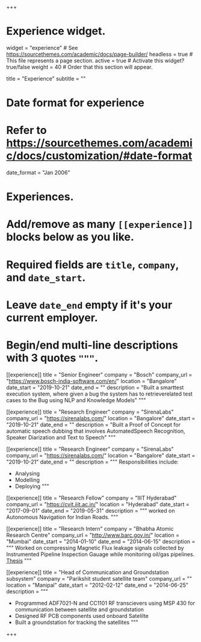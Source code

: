 +++
# Experience widget.
widget = "experience"  # See https://sourcethemes.com/academic/docs/page-builder/
headless = true  # This file represents a page section.
active = true  # Activate this widget? true/false
weight = 40  # Order that this section will appear.

title = "Experience"
subtitle = ""

# Date format for experience
#   Refer to https://sourcethemes.com/academic/docs/customization/#date-format
date_format = "Jan 2006"

# Experiences.
#   Add/remove as many `[[experience]]` blocks below as you like.
#   Required fields are `title`, `company`, and `date_start`.
#   Leave `date_end` empty if it's your current employer.
#   Begin/end multi-line descriptions with 3 quotes `"""`.
[[experience]]
  title = "Senior Engineer"
  company = "Bosch"
  company_url = "https://www.bosch-india-software.com/en/"
  location = "Bangalore"
  date_start = "2019-10-21"
  date_end = ""
  description = "Built a smarttest execution system, where given a bug the system has to retrieverelated test cases to the Bug using NLP and Knowledge Models"
  """

[[experience]]
  title = "Research Engineer"
  company = "SirenaLabs"
  company_url = "https://sirenalabs.com/"
  location = "Bangalore"
  date_start = "2019-10-21"
  date_end = ""
  description = "Built a Proof of Concept for automatic speech dubbing that involves AutomatedSpeech Recognition, Speaker Diarization and Text to Speech"
  """


[[experience]]
  title = "Research Engineer"
  company = "SirenaLabs"
  company_url = "https://sirenalabs.com/"
  location = "Bangalore"
  date_start = "2019-10-21"
  date_end = ""
  description = """
  Responsibilities include:
  
  * Analysing
  * Modelling
  * Deploying
  """

[[experience]]
  title = "Research Fellow"
  company = "IIIT Hyderabad"
  company_url = "https://cvit.iiit.ac.in/"
  location = "Hyderabad"
  date_start = "2017-09-01"
  date_end = "2019-05-31"
  description = """
  worked on Autonomous Navigation for Indian Roads.
  """

  [[experience]]
  title = "Research Intern"
  company = "Bhabha Atomic Research Centre"
  company_url = "http://www.barc.gov.in/"
  location = "Mumbai"
  date_start = "2014-01-10"
  date_end = "2014-06-15"
  description = """
  Worked on compressing Magnetic Flux leakage signals collected by Instrumented Pipeline Inspection Gauage while monitoring oil/gas pipelines. </br>
  [Thesis](https://drive.google.com/file/d/0B3XT_WQy5fRtTWkxdW1hNEgyOGM/view?usp=sharing)
  """

  [[experience]]
  title = "Head of Communication and Groundstation subsystem"
  company = "Parikshit student satellite team"
  company_url = ""
  location = "Manipal"
  date_start = "2012-02-12"
  date_end = "2014-06-25"
  description = """
  * Programmed ADF7021-N and CC1101 RF transcievers using MSP 430 for communication between satellite and groundstation
  * Designed RF PCB components used onboard Satelilte
  * Built a groundstation for tracking the satellites
  """


+++
